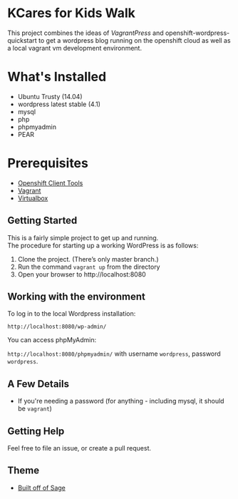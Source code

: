 # KCares for Kids Walk

This project combines the ideas of *VagrantPress* and openshift-wordpress-quickstart to get a wordpress blog running on the openshift cloud as well as a local vagrant vm development environment.

# What's Installed

+ Ubuntu Trusty (14.04)
+ wordpress latest stable (4.1)
+ mysql
+ php
+ phpmyadmin
+ PEAR

# Prerequisites

+ [Openshift Client Tools](https://developers.openshift.com/en/managing-client-tools.html)
+ [Vagrant](http://www.vagrantup.com/downloads.html)
+ [Virtualbox](https://www.virtualbox.org/wiki/Downloads)

## Getting Started

This is a fairly simple project to get up and running.  
The procedure for starting up a working WordPress is as follows:

1. Clone the project.  (There’s only master branch.)
2. Run the command `vagrant up` from the directory
3. Open your browser to http://localhost:8080

## Working with the environment

To log in to the local Wordpress installation:

`http://localhost:8080/wp-admin/`

You can access phpMyAdmin:

`http://localhost:8080/phpmyadmin/` with username `wordpress`, password `wordpress`.

## A Few Details

* If you're needing a password (for anything - including mysql, it should be `vagrant`)

## Getting Help

Feel free to file an issue, or create a pull request.

## Theme

+ [Built off of Sage](https://roots.io/sage/)
